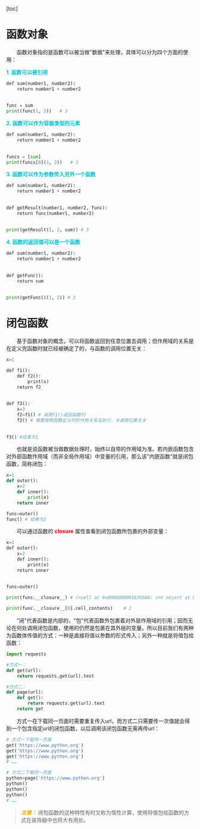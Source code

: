 [toc]

# 函数对象

&emsp;&emsp;函数对象指的是函数可以被当做"数据"来处理，具体可以分为四个方面的使用：

<font color=orachid>**1. 函数可以被引用**</font>

```python
def sum(number1, number2):
    return number1 + number2
    
    
func = sum
print(func(1, 2))   # 3
```

<font color=orachid>**2. 函数可以作为容器类型的元素**</font>

```python
def sum(number1, number2):
    return number1 + number2
    
    
funcs = [sum]
print(funcs[0](1, 2))   # 3
```

<font color=orachid>**3. 函数可以作为参数传入另外一个函数**</font>

```python
def sum(number1, number2):
    return number1 + number2
    
    
def getResult(number1, number2, func):
    return func(number1, number2)
    
    
print(getResult(1, 2, sum)) # 3
```

<font color=orachid>**4. 函数的返回值可以是一个函数**</font>

```python
def sum(number1, number2):
    return number1 + number2
    
    
def getFunc():
    return sum
    
    
print(getFunc()(1, 2)) # 3
```

# 闭包函数

&emsp;&emsp;基于函数对象的概念，可以将函数返回到任意位置去调用；但作用域的关系是在定义完函数时就已经被确定了的，与函数的调用位置无关：

```python
x=1

def f1():
    def f2():
        print(x)
    return f2
    
    
def f3():
    x=3
    f2=f1() # 调用f1()返回函数f2
    f2() # 需要按照函数定义时的作用关系去执行，与调用位置无关
    
    
f3() #结果为1
```

&emsp;&emsp;也就是说函数被当做数据处理时，始终以自带的作用域为准。若内嵌函数包含对外部函数作用域（而非全局作用域）中变量的引用，那么该"内嵌函数"就是闭包函数，简称闭包：

```python
x=1
def outer():
    x=2
    def inner():
        print(x)
    return inner

func=outer()
func() # 结果为2
```

&emsp;&emsp;可以通过函数的<font color=red> **closure** </font>属性查看到闭包函数所包裹的外部变量：

```python
x=1
def outer():
    x=2
    def inner():
        print(x)
    return inner
    
    
func=outer()

print(func.__closure__) # (<cell at 0x0000000001E36588: int object at 0x000000006F288090>,)

print(func.__closure__[0].cell_contents)    # 2
```

&emsp;&emsp;"闭"代表函数是内部的，"包"代表函数外包裹着对外层作用域的引用；因而无论在何处调用闭包函数，使用的仍然是包裹在其外层的变量。所以目前我们有两种为函数体传值的方式：一种是直接将值以参数的形式传入；另外一种就是将值包给函数：

```python
import requests

#方式一：
def get(url):
    return requests.get(url).text

#方式二：
def page(url):
    def get():
        return requests.get(url).text
    return get
```

&emsp;&emsp;方式一在下载同一页面时需要重复传入url，而方式二只需要传一次值就会得到一个包含指定url的闭包函数，以后调用该闭包函数无需再传url：

```python
# 方式一下载同一页面
get('https://www.python.org')
get('https://www.python.org')
get('https://www.python.org')
# ……

# 方式二下载同一页面
python=page('https://www.python.org')
python()
python()
python()
# ……
```

> <font color=orange>*__注意：__*</font> 闭包函数的这种特性有时又称为惰性计算，使用将值包给函数的方式在装饰器中也将大有用处。